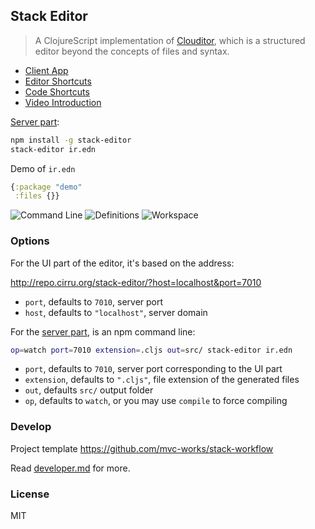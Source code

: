 
Stack Editor
----

> A ClojureScript implementation of [Clouditor](https://github.com/Cirru/clouditor/), which is a structured editor beyond the concepts of files and syntax.

* [Client App](http://repo.cirru.org/stack-editor/)
* [Editor Shortcuts](https://github.com/Cirru/stack-editor/wiki/Keyboard-Shortcuts)
* [Code Shortcuts](https://github.com/Cirru/respo-cirru-editor/wiki/Keyboard-Shortcuts)
* [Video Introduction](https://youtu.be/PdP7DHlQBoQ)

[Server part](https://github.com/Cirru/stack-server):

```bash
npm install -g stack-editor
stack-editor ir.edn
```

Demo of `ir.edn`

```clojure
{:package "demo"
 :files {}}
```

![Command Line](https://pbs.twimg.com/media/C_6W98iUQAQOn7Y.png:large)
![Definitions](https://pbs.twimg.com/media/C9yqb_aUAAEVE-N.png:large)
![Workspace](https://pbs.twimg.com/media/C9yqd79UAAABjvD.png:large)

### Options

For the UI part of the editor, it's based on the address:

<http://repo.cirru.org/stack-editor/?host=localhost&port=7010>

* `port`, defaults to `7010`, server port
* `host`, defaults to `"localhost"`, server domain

For the [server part](https://github.com/Cirru/stack-server), is an npm command line:

```bash
op=watch port=7010 extension=.cljs out=src/ stack-editor ir.edn
```

* `port`, defaults to `7010`, server port corresponding to the UI part
* `extension`, defaults to `".cljs"`, file extension of the generated files
* `out`, defaults `src/` output folder
* `op`, defaults to `watch`, or you may use `compile` to force compiling

### Develop

Project template https://github.com/mvc-works/stack-workflow

Read [developer.md](https://github.com/Cirru/stack-editor/wiki/Develop) for more.

### License

MIT
